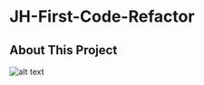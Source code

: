# JH-First-Code-Refactor

## About This Project
![alt text](https://github.com/jacobhohing/JH-First-Code-Refactor/Assets/ReadMe-Img.png?raw=true)